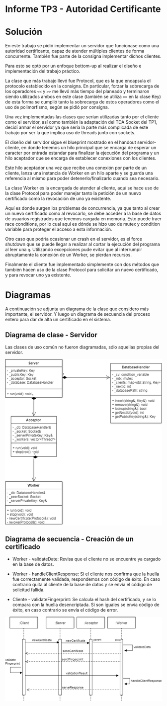 # Informe TP3 - Autoridad Certificante

# Solución

En este trabajo se pidió implementar un servidor que funcionase como una autoridad certificante, capaz de atender múltiples clientes de forma concurrente. También fue parte de la consigna implementar dichos clientes.

Para esto se optó por un enfoque bottom-up al realizar el diseño e implementación del trabajo práctico.

La clase que más trabajo llevó fue Protocol, que es la que encapsula el protocolo establecido en la consigna. En particular, forzar la sobrecarga de los operadores `<<` y `>>` me llevó más tiempo del planeado y terminaron siendo utilizados ambos en este clase (también se utiliza `>>` en la clase Key) de esta forma se cumplió tanto la sobrecarga de estos operadores como el uso de polimorfismo, según se pidió por consigna. 

Una vez implementadas las clases que serían utilizadas tanto por el cliente como el servidor, así como también la adaptación del TDA Socket del TP1, decidí armar el servidor ya que sería la parte más complicada de este trabajo por ser la que implica uso de threads junto con sockets.

El diseño del servidor sigue el blueprint mostrado en el handout servidor-cliente, en donde tenemos un hilo principal que se encarga de esperar un caracter por entrada estandar para finalizar la ejecución del programa y un hilo aceptador que se encarga de establecer conexiones con los clientes.

Este hilo aceptador una vez que recibe una conexión por parte de un cliente, lanza una instancia de Worker en un hilo aparte y se guarda una referencia al mismo para poder detenerlo/finalizarlo cuando sea necesario.

La clase Worker es la encargada de atender al cliente, aquí se hace uso de la clase Protocol para poder manejar tanto la petición de un nuevo certificado como la revocación de uno ya existente.

Aquí es donde surgen los problemas de concurrencia, ya que tanto al crear un nuevo certificado como al revocarlo, se debe acceder a la base de datos de usuarios registrados que tenemos cargada en memoria. Esto puede traer race conditions, por lo cual aquí es dónde se hizo uso de mutex y condition variable para proteger el acceso a esta información.

Otro caso que podría ocasionar un crash en el servidor, es el force shutdown que se puede llegar a realizar al cortar la ejecución del programa al leer una  `q`. Utilizando excepciones pude evitar que al interrumpir abruptamente la conexión de un Worker, se pierdan recursos.

Finalmente el cliente fue implementado simplemente con dos métodos que también hacen uso de la clase Protocol para solicitar un nuevo certificado, y para revocar uno ya existente.

<div style="page-break-after: always;"></div>

# Diagramas

A continuación se adjunta un diagrama de la clase que considero más importante, el servidor. Y luego un diagrama de secuencia del proceso entero para dar de alta un certificado en el sistema.

## Diagrama de clase - Servidor

Las clases de uso común no fueron diagramadas, sólo aquellas propias del servidor.

![](server_class_tp3.png)

<div style="page-break-after: always;"></div>

## Diagrama de secuencia - Creación de un certificado

* Worker - validateDate: Revisa que el cliente no se encuentre ya cargado en la base de datos.

* Worker - handleClientResponse: Si el cliente nos confirma que la huella fue correctamente validada, respondemos con código de éxito. En caso contrario quita al cliente de la base de datos y se envía el código de solicitud fallida.

* Cliente - validateFingerprint: Se calcula el hash del certificado, y se lo compara con la huella desencriptada. Si son iguales se envía código de éxito, en caso contrario se envía el código de error.

![](client_newcert_seq.png)